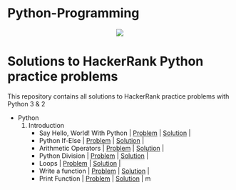 # Python-Programming
<p align="center"><a href="https://www.hackerrank.com/marinskiy"><img src="https://i0.wp.com/gradsingames.com/wp-content/uploads/2016/05/856771_668224053197841_1943699009_o.png" ></a></p>

# Solutions to HackerRank Python practice problems
This repository contains all solutions to HackerRank practice problems with Python 3 & 2

- Python
    01. Introduction
        - Say Hello, World! With Python | [Problem](https://www.hackerrank.com/challenges/py-hello-world/problem) | [Solution](https://github.com/sahiljanbandhu/Python-Programming/blob/master/Introduction/Say%20Hello%2C%20World!%20With%20Python/Solution.py) |
        - Python If-Else | [Problem](https://www.hackerrank.com/challenges/py-if-else/problem) | [Solution](https://github.com/sahiljanbandhu/Python-Programming/blob/master/Introduction/Python%20If-Else/Solution.py) |
        - Arithmetic Operators | [Problem](https://www.hackerrank.com/challenges/python-arithmetic-operators/submissions/code/70402456) | [Solution](https://github.com/sahiljanbandhu/Python-Programming/blob/master/Introduction/Arithmetic%20Operators/Solution.py) |
        - Python Division | [Problem](https://www.hackerrank.com/challenges/python-division/problem) | [Solution](https://github.com/sahiljanbandhu/Python-Programming/blob/master/Introduction/Python%20Division/Solution.py) |
        - Loops | [Problem](https://www.hackerrank.com/challenges/python-loops/problem) | [Solution](https://github.com/sahiljanbandhu/Python-Programming/blob/master/Introduction/Loops/Solution.py) |
        - Write a function | [Problem](https://www.hackerrank.com/challenges/write-a-function/problem) | [Solution](https://github.com/sahiljanbandhu/Python-Programming/blob/master/Introduction/Write%20a%20function/Solution.py) |
        - Print Function | [Problem](https://www.hackerrank.com/challenges/python-print/problem) | [Solution](https://github.com/sahiljanbandhu/Python-Programming/blob/master/Introduction/Print%20Function/Solution.py) |
m
